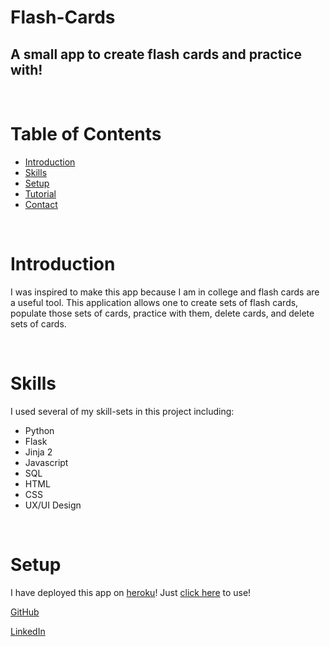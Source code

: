 # Flash-Cards

## A small app to create flash cards and practice with!

<br>

# Table of Contents

* <a href='#Introduction'>Introduction</a>
* <a href='#Skills'>Skills</a>
* <a href='#Setup'>Setup</a>
* <a href='#Tutorial'>Tutorial</a>
* <a href='#Contact'>Contact</a>

<br>

# Introduction

I was inspired to make this app because I am in college and flash cards are a useful tool. This application allows one to create sets of flash cards, populate those sets of cards, practice with them, delete cards, and delete sets of cards.

<br>

# Skills
I used several of my skill-sets in this project including:
* Python
* Flask
* Jinja 2
* Javascript
* SQL
* HTML
* CSS
* UX/UI Design

<br>

# Setup
I have deployed this app on <a href="https://www.heroku.com">heroku</a>! Just <a href="https://www.georgesflashcards.herokuapp.com">click here</a> to use!
<br>

<a href='https://github.com/GeorgeWilliamBennett/'>GitHub</a>

<a href='https://www.linkedin.com/feed/'>LinkedIn</a>
